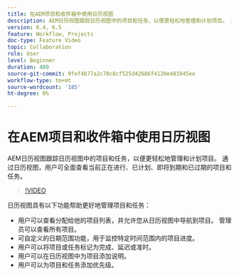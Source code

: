 ```yaml
---
title: 在AEM项目和收件箱中使用日历视图
description: AEM日历视图跟踪日历视图中的项目和任务，以便更轻松地管理和计划项目。 通过日历视图，用户可全面查看当前正在进行、已计划、即将到期和已过期的项目和任务。
version: 6.4, 6.5
feature: Workflow, Projects
doc-type: Feature Video
topic: Collaboration
role: User
level: Beginner
duration: 480
source-git-commit: 9fef4b77a2c70c8cf525d42686f4120e481945ee
workflow-type: tm+mt
source-wordcount: '185'
ht-degree: 0%

---
```



# 在AEM项目和收件箱中使用日历视图

AEM日历视图跟踪日历视图中的项目和任务，以便更轻松地管理和计划项目。 通过日历视图，用户可全面查看当前正在进行、已计划、即将到期和已过期的项目和任务。

>[!VIDEO](https://video.tv.adobe.com/v/16804?quality=12&learn=on)

日历视图具有以下功能帮助更好地管理项目和任务：

* 用户可以查看分配给他的项目列表，并允许您从日历视图中导航到项目。 管理员可以查看所有项目。
* 可自定义的日期范围功能，用于监控特定时间范围内的项目进度。
* 用户可以将项目或任务标记为完成、延迟或准时。
* 用户可以在日历视图中为项目添加说明。
* 用户可以为项目和任务添加优先级。
